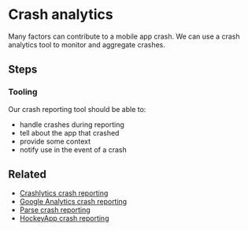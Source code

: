 # Crash analytics

Many factors can contribute to a mobile app crash. We can use a crash analytics tool to monitor and aggregate crashes.

## Steps

### Tooling

Our crash reporting tool should be able to:
* handle crashes during reporting
* tell about the app that crashed
* provide some context
* notify use in the event of a crash

## Related

* [Crashlytics crash reporting](https://try.crashlytics.com/)
* [Google Analytics crash reporting](https://developers.google.com/analytics/devguides/collection/android/v4/exceptions)
* [Parse crash reporting](http://blog.parse.com/2014/12/09/introducing-parse-crash-reporting-2/)
* [HockeyApp crash reporting](http://hockeyapp.net/features/crashreports/)

